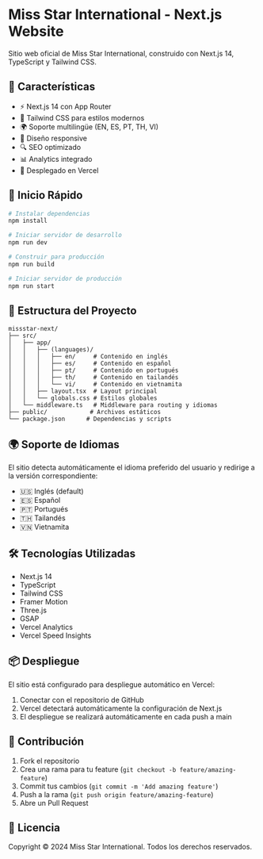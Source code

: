 # Miss Star International - Next.js Website

Sitio web oficial de Miss Star International, construido con Next.js 14, TypeScript y Tailwind CSS.

## 🌟 Características

- ⚡️ Next.js 14 con App Router
- 🎨 Tailwind CSS para estilos modernos
- 🌍 Soporte multilingüe (EN, ES, PT, TH, VI)
- 📱 Diseño responsive
- 🔍 SEO optimizado
- 📊 Analytics integrado
- 🚀 Desplegado en Vercel

## 🚀 Inicio Rápido

```bash
# Instalar dependencias
npm install

# Iniciar servidor de desarrollo
npm run dev

# Construir para producción
npm run build

# Iniciar servidor de producción
npm run start
```

## 📁 Estructura del Proyecto

```
missstar-next/
├── src/
│   ├── app/
│   │   ├── (languages)/
│   │   │   ├── en/     # Contenido en inglés
│   │   │   ├── es/     # Contenido en español
│   │   │   ├── pt/     # Contenido en portugués
│   │   │   ├── th/     # Contenido en tailandés
│   │   │   └── vi/     # Contenido en vietnamita
│   │   ├── layout.tsx  # Layout principal
│   │   └── globals.css # Estilos globales
│   └── middleware.ts   # Middleware para routing y idiomas
├── public/            # Archivos estáticos
└── package.json      # Dependencias y scripts
```

## 🌍 Soporte de Idiomas

El sitio detecta automáticamente el idioma preferido del usuario y redirige a la versión correspondiente:

- 🇺🇸 Inglés (default)
- 🇪🇸 Español
- 🇵🇹 Portugués
- 🇹🇭 Tailandés
- 🇻🇳 Vietnamita

## 🛠 Tecnologías Utilizadas

- Next.js 14
- TypeScript
- Tailwind CSS
- Framer Motion
- Three.js
- GSAP
- Vercel Analytics
- Vercel Speed Insights

## 📦 Despliegue

El sitio está configurado para despliegue automático en Vercel:

1. Conectar con el repositorio de GitHub
2. Vercel detectará automáticamente la configuración de Next.js
3. El despliegue se realizará automáticamente en cada push a main

## 🤝 Contribución

1. Fork el repositorio
2. Crea una rama para tu feature (`git checkout -b feature/amazing-feature`)
3. Commit tus cambios (`git commit -m 'Add amazing feature'`)
4. Push a la rama (`git push origin feature/amazing-feature`)
5. Abre un Pull Request

## 📝 Licencia

Copyright © 2024 Miss Star International. Todos los derechos reservados.
